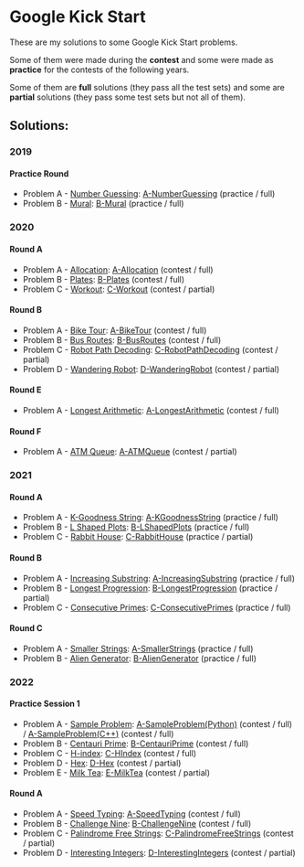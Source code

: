 # Google Kick Start

These are my solutions to some Google Kick Start problems.

Some of them were made during the **contest** and some were made as **practice** for the contests of the following years.

Some of them are **full** solutions (they pass all the test sets) and some are **partial** solutions (they pass some test sets but not all of them).

## Solutions:

### 2019

#### Practice Round

- Problem A - [Number Guessing]: [A-NumberGuessing] (practice / full)
- Problem B - [Mural]: [B-Mural] (practice / full)

[Number Guessing]:https://codingcompetitions.withgoogle.com/kickstart/round/0000000000051060/00000000000588f4
[Mural]:https://codingcompetitions.withgoogle.com/kickstart/round/0000000000051060/0000000000058b89

[A-NumberGuessing]:2019/PracticeRound/A-NumberGuessing.cpp
[B-Mural]:2019/PracticeRound/B-Mural.cpp

### 2020

#### Round A

- Problem A - [Allocation]: [A-Allocation] (contest / full)
- Problem B - [Plates]: [B-Plates] (contest / full)
- Problem C - [Workout]: [C-Workout] (contest / partial)

[Allocation]:https://codingcompetitions.withgoogle.com/kickstart/round/000000000019ffc7/00000000001d3f56
[Plates]:https://codingcompetitions.withgoogle.com/kickstart/round/000000000019ffc7/00000000001d40bb
[Workout]:https://codingcompetitions.withgoogle.com/kickstart/round/000000000019ffc7/00000000001d3f5b

[A-Allocation]:2020/RoundA/A-Allocation.cpp
[B-Plates]:2020/RoundA/B-Plates.cpp
[C-Workout]:2020/RoundA/C-Workout.cpp

#### Round B

- Problem A - [Bike Tour]: [A-BikeTour] (contest / full)
- Problem B - [Bus Routes]: [B-BusRoutes] (contest / full)
- Problem C - [Robot Path Decoding]: [C-RobotPathDecoding] (contest / partial)
- Problem D - [Wandering Robot]: [D-WanderingRobot] (contest / partial)

[Bike Tour]:https://codingcompetitions.withgoogle.com/kickstart/round/000000000019ffc8/00000000002d82e6
[Bus Routes]:https://codingcompetitions.withgoogle.com/kickstart/round/000000000019ffc8/00000000002d83bf
[Robot Path Decoding]:https://codingcompetitions.withgoogle.com/kickstart/round/000000000019ffc8/00000000002d83dc
[Wandering Robot]:https://codingcompetitions.withgoogle.com/kickstart/round/000000000019ffc8/00000000002d8565

[A-BikeTour]:2020/RoundB/A-BikeTour.cpp
[B-BusRoutes]:2020/RoundB/B-BusRoutes.cpp
[C-RobotPathDecoding]:2020/RoundB/C-RobotPathDecoding.cpp
[D-WanderingRobot]:2020/RoundB/D-WanderingRobot.cpp

#### Round E

- Problem A - [Longest Arithmetic]: [A-LongestArithmetic] (contest / full)

[Longest Arithmetic]:https://codingcompetitions.withgoogle.com/kickstart/round/000000000019ff47/00000000003bf4ed

[A-LongestArithmetic]:2020/RoundE/A-LongestArithmetic.cpp

#### Round F

- Problem A - [ATM Queue]: [A-ATMQueue] (contest / partial)

[ATM Queue]:https://codingcompetitions.withgoogle.com/kickstart/round/000000000019ff48/00000000003f4ed8

[A-ATMQueue]:2020/RoundF/A-ATMQueue.cpp

### 2021

#### Round A

- Problem A - [K-Goodness String]: [A-KGoodnessString] (practice / full)
- Problem B - [L Shaped Plots]: [B-LShapedPlots] (practice / full)
- Problem C - [Rabbit House]: [C-RabbitHouse] (practice / partial)

[K-Goodness String]:https://codingcompetitions.withgoogle.com/kickstart/round/0000000000436140/000000000068cca3
[L Shaped Plots]:https://codingcompetitions.withgoogle.com/kickstart/round/0000000000436140/000000000068c509
[Rabbit House]:https://codingcompetitions.withgoogle.com/kickstart/round/0000000000436140/000000000068cb14

[A-KGoodnessString]:2021/RoundA/A-KGoodnessString.cpp
[B-LShapedPlots]:2021/RoundA/B-LShapedPlots.cpp
[C-RabbitHouse]:2021/RoundA/C-RabbitHouse.cpp

#### Round B

- Problem A - [Increasing Substring]: [A-IncreasingSubstring] (practice / full)
- Problem B - [Longest Progression]: [B-LongestProgression] (practice / partial)
- Problem C - [Consecutive Primes]: [C-ConsecutivePrimes] (practice / full)

[Increasing Substring]:https://codingcompetitions.withgoogle.com/kickstart/round/0000000000435a5b/000000000077a882
[Longest Progression]:https://codingcompetitions.withgoogle.com/kickstart/round/0000000000435a5b/000000000077a3a5
[Consecutive Primes]:https://codingcompetitions.withgoogle.com/kickstart/round/0000000000435a5b/000000000077a8e6

[A-IncreasingSubstring]:2021/RoundB/A-IncreasingSubstring.py
[B-LongestProgression]:2021/RoundB/B-LongestProgression.py
[C-ConsecutivePrimes]:2021/RoundB/C-ConsecutivePrimes.py

#### Round C

- Problem A - [Smaller Strings]: [A-SmallerStrings] (practice / full)
- Problem B - [Alien Generator]: [B-AlienGenerator] (practice / full)

[Smaller Strings]:https://codingcompetitions.withgoogle.com/kickstart/round/0000000000435c44/00000000007ebe5e
[Alien Generator]:https://codingcompetitions.withgoogle.com/kickstart/round/0000000000435c44/00000000007ec1cb

[A-SmallerStrings]:2021/RoundC/A-SmallerStrings.py
[B-AlienGenerator]:2021/RoundC/B-AlienGenerator.py

### 2022

#### Practice Session 1

- Problem A - [Sample Problem]: [A-SampleProblem(Python)] (contest / full) / [A-SampleProblem(C++)] (contest / full)
- Problem B - [Centauri Prime]: [B-CentauriPrime] (contest / full)
- Problem C - [H-index]: [C-HIndex] (contest / full)
- Problem D - [Hex]: [D-Hex] (contest / partial)
- Problem E - [Milk Tea]: [E-MilkTea] (contest / partial)

[Sample Problem]:https://codingcompetitions.withgoogle.com/kickstart/round/00000000008f4332/0000000000942404
[Centauri Prime]:https://codingcompetitions.withgoogle.com/kickstart/round/00000000008f4332/0000000000941ec5
[H-index]:https://codingcompetitions.withgoogle.com/kickstart/round/00000000008f4332/0000000000941e56
[Hex]:https://codingcompetitions.withgoogle.com/kickstart/round/00000000008f4332/0000000000942527
[Milk Tea]:https://codingcompetitions.withgoogle.com/kickstart/round/00000000008f4332/0000000000943934

[A-SampleProblem(Python)]:2022/PracticeSession1/A-SampleProblem.py
[A-SampleProblem(C++)]:2022/PracticeSession1/A-SampleProblem.cpp
[B-CentauriPrime]:2022/PracticeSession1/B-CentauriPrime.py
[C-HIndex]:2022/PracticeSession1/C-HIndex.cpp
[D-Hex]:2022/PracticeSession1/D-Hex.cpp
[E-MilkTea]:2022/PracticeSession1/E-MilkTea.py

#### Round A

- Problem A - [Speed Typing]: [A-SpeedTyping] (contest / full)
- Problem B - [Challenge Nine]: [B-ChallengeNine] (contest / full)
- Problem C - [Palindrome Free Strings]: [C-PalindromeFreeStrings] (contest / partial)
- Problem D - [Interesting Integers]: [D-InterestingIntegers] (contest / partial)

[Speed Typing]:https://codingcompetitions.withgoogle.com/kickstart/round/00000000008cb33e/00000000009e7021
[Challenge Nine]:https://codingcompetitions.withgoogle.com/kickstart/round/00000000008cb33e/00000000009e7997
[Palindrome Free Strings]:https://codingcompetitions.withgoogle.com/kickstart/round/00000000008cb33e/00000000009e762e
[Interesting Integers]:https://codingcompetitions.withgoogle.com/kickstart/round/00000000008cb33e/00000000009e73ea

[A-SpeedTyping]:2022/RoundA/A-SpeedTyping.py
[B-ChallengeNine]:2022/RoundA/B-ChallengeNine.py
[C-PalindromeFreeStrings]:2022/RoundA/C-PalindromeFreeStrings.py
[D-InterestingIntegers]:2022/RoundD/D-InterestingIntegers.py
